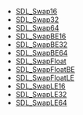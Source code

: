 <!-- BEGIN CATEGORY LIST -->
- [SDL_Swap16](SDL_Swap16)
- [SDL_Swap32](SDL_Swap32)
- [SDL_Swap64](SDL_Swap64)
- [SDL_SwapBE16](SDL_SwapBE16)
- [SDL_SwapBE32](SDL_SwapBE32)
- [SDL_SwapBE64](SDL_SwapBE64)
- [SDL_SwapFloat](SDL_SwapFloat)
- [SDL_SwapFloatBE](SDL_SwapFloatBE)
- [SDL_SwapFloatLE](SDL_SwapFloatLE)
- [SDL_SwapLE16](SDL_SwapLE16)
- [SDL_SwapLE32](SDL_SwapLE32)
- [SDL_SwapLE64](SDL_SwapLE64)
<!-- END CATEGORY LIST -->
